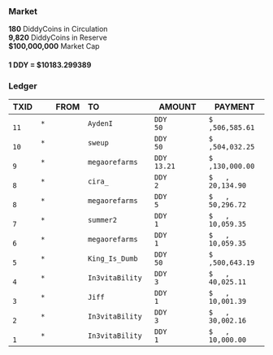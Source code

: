 ### Market
**180** DiddyCoins in Circulation\
**9,820** DiddyCoins in Reserve\
**$100,000,000** Market Cap

#### **1 DDY = $10183.299389**

### Ledger
|TXID   |FROM              |TO                |AMOUNT           |PAYMENT          |
|-------|-----------------:|:-----------------|-----------------|-----------------|
|`   11`|`*               `|`AydenI          `|`DDY          50`|`$   ,506,585.61`|#
|`   10`|`*               `|`sweup           `|`DDY          50`|`$   ,504,032.25`|#
|`    9`|`*               `|`megaorefarms    `|`DDY       13.21`|`$   ,130,000.00`|#
|`    8`|`*               `|`cira_           `|`DDY           2`|`$   , 20,134.90`|#
|`    8`|`*               `|`megaorefarms    `|`DDY           5`|`$   , 50,296.72`|#
|`    7`|`*               `|`summer2         `|`DDY           1`|`$   , 10,059.35`|#
|`    6`|`*               `|`megaorefarms    `|`DDY           1`|`$   , 10,059.35`|#
|`    5`|`*               `|`King_Is_Dumb    `|`DDY          50`|`$   ,500,643.19`|#
|`    4`|`*               `|`In3vitaBility   `|`DDY           3`|`$   , 40,025.11`|#
|`    3`|`*               `|`Jiff            `|`DDY           1`|`$   , 10,001.39`|#
|`    2`|`*               `|`In3vitaBility   `|`DDY           3`|`$   , 30,002.16`|#
|`    1`|`*               `|`In3vitaBility   `|`DDY           1`|`$   , 10,000.00`|#
